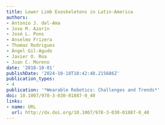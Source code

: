 ```yaml
---
title: Lower Limb Exoskeletons in Latin-America
authors:
- Antonio J. del-Ama
- Jose M. Azorín
- José L. Pons
- Anselmo Frizera
- Thomaz Rodrigues
- Ángel Gil-Agudo
- Javier O. Roa
- Juan C. Moreno
date: '2018-10-01'
publishDate: '2024-10-18T10:42:48.215686Z'
publication_types:
- 4
publication: '*Wearable Robotics: Challenges and Trends*'
doi: 10.1007/978-3-030-01887-0_40
links:
- name: URL
  url: http://dx.doi.org/10.1007/978-3-030-01887-0_40
---
```

